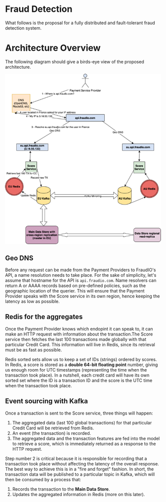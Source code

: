 # Fraud Detection

What follows is the proposal for a fully distributed and fault-tolerant fraud detection system.

# Architecture Overview

The following diagram should give a birds-eye view of the proposed architecture.

![alt text](architecture.png "Architectural diagram")

## Geo DNS

Before any request can be made from the Payment Providers to FraudIO's API, a name resolution needs to take place. For the sake of simplicity, let's assume that hostname for the API is `api.fraudio.com`. Name resolvers can return A or AAAA records based on pre-defined policies, such as the geographic location of the querier. This will ensure that the Payment Provider speaks with the Score service in its own region, hence keeping the latency as low as possible.

## Redis for the aggregates

Once the Payment Provider knows which endopint it can speak to, it can make an HTTP request with information about the transaction.The Score service then fetches the last 100 transactions made globally with that particular Credit Card. This information will live in Redis, since its retrieval must be as fast as possible.

Redis sorted sets allow us to keep a set of IDs (strings) ordered by scores. In Redis, a score is stored as a **double 64-bit floating point** number, giving us enough room for UTC timestamps (representing the time when the transaction took place). In a nutshell, each credit card will have its own sorted set where the ID is a transaction ID and the score is the UTC time when the transaction took place.

## Event sourcing with Kafka

Once a transaction is sent to the Score service, three things will happen:

1. The aggregated data (last 100 global transactions) for that particular Credit Card will be retrieved from Redis.
2. An event (the transaction) is recorded.
3. The aggregated data and the transaction features are fed into the model to retrieve a score, which is immediately returned as a response to the HTTP request.

Step number 2 is critical because it is responsible for recording that a transaction took place without affecting the latency of the overall response. The best way to achieve this is in a "fire and forget" fashion. In short, the transaction data will be published to a particular topic in Kafka, which will then be consumed by a process that:

1. Records the transaction to the **Main Data Store**.
2. Updates the aggregated information in Redis (more on this later).

